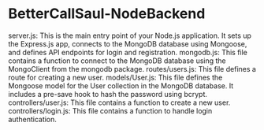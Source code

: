 # BetterCallSaul-NodeBackend
 
server.js: This is the main entry point of your Node.js application. It sets up the Express.js app, connects to the MongoDB database using Mongoose, and defines API endpoints for login and registration.
mongodb.js: This file contains a function to connect to the MongoDB database using the MongoClient from the mongodb package.
routes/users.js: This file defines a route for creating a new user.
models/User.js: This file defines the Mongoose model for the User collection in the MongoDB database. It includes a pre-save hook to hash the password using bcrypt.
controllers/user.js: This file contains a function to create a new user.
controllers/login.js: This file contains a function to handle login authentication.
